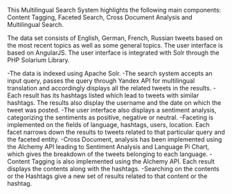 This Multilingual Search System highlights the following main components: 
Content Tagging, Faceted Search, Cross Document Analysis and Multilingual Search. 

The data set consists of English, German, French, Russian tweets based on the most recent topics as well as some general topics. 
The user interface is based on AngularJS. The user interface is integrated with Solr through the PHP Solarium Library. 

-The data is indexed using Apache Solr.
-The search system accepts an input query, passes the query through Yandex API for multilingual translation and accordingly displays all the related tweets in the results. 
-Each result has its hashtags listed which lead to tweets with similar hashtags. The results also display the username and the date on which the tweet was posted.
-The user interface also displays a sentiment analysis, categorizing the sentiments as positive, negative or neutral. 
-Faceting is implemented on the fields of language, hashtags, users, location. Each facet narrows down the results to tweets related to that particular query and the faceted entity. 
-Cross Document, analysis has been implemented using the Alchemy API leading to Sentiment Analysis and Language Pi Chart, which gives the breakdown of the tweets belonging to each language. 
-Content Tagging is also implemented using the Alchemy API. Each result displays the contents along with the hashtags. 
-Searching on the contents or the Hashtags give a new set of results related to that content or the hashtag. 